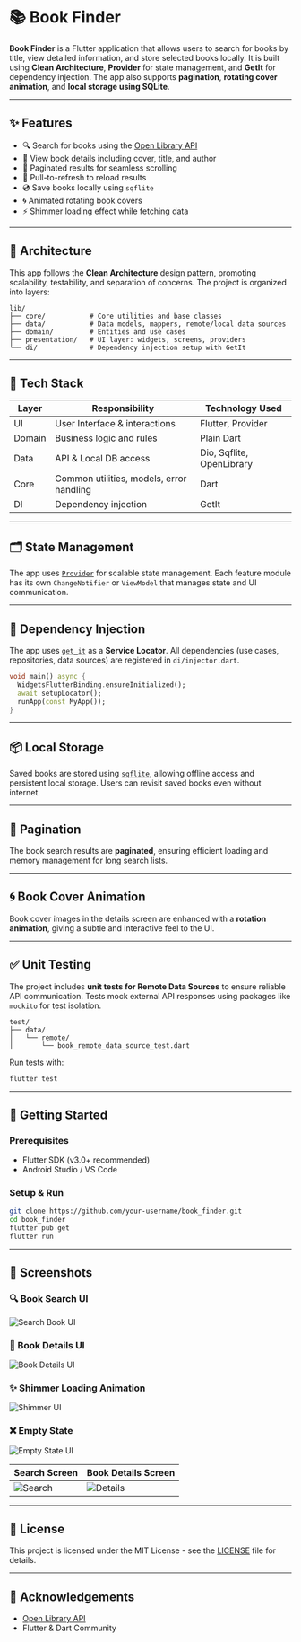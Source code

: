 
# 📚 Book Finder

**Book Finder** is a Flutter application that allows users to search for books by title, view detailed information, and store selected books locally. It is built using **Clean Architecture**, **Provider** for state management, and **GetIt** for dependency injection. The app also supports **pagination**, **rotating cover animation**, and **local storage using SQLite**.

---

## ✨ Features

- 🔍 Search for books using the [Open Library API](https://openlibrary.org/developers/api)
- 📖 View book details including cover, title, and author
- 📄 Paginated results for seamless scrolling
- 🔄 Pull-to-refresh to reload results
- 💿 Save books locally using `sqflite`
- 🌀 Animated rotating book covers
- ⚡ Shimmer loading effect while fetching data

---

## 🧱 Architecture

This app follows the **Clean Architecture** design pattern, promoting scalability, testability, and separation of concerns. The project is organized into layers:

```
lib/
├── core/           # Core utilities and base classes
├── data/           # Data models, mappers, remote/local data sources
├── domain/         # Entities and use cases
├── presentation/   # UI layer: widgets, screens, providers
└── di/             # Dependency injection setup with GetIt
```

---

## 🧩 Tech Stack

| Layer         | Responsibility                          | Technology Used          |
|--------------|-------------------------------------------|---------------------------|
| UI           | User Interface & interactions             | Flutter, Provider         |
| Domain       | Business logic and rules                  | Plain Dart                |
| Data         | API & Local DB access                     | Dio, Sqflite, OpenLibrary |
| Core         | Common utilities, models, error handling  | Dart                      |
| DI           | Dependency injection                      | GetIt                     |

---

## 🗂️ State Management

The app uses [`Provider`](https://pub.dev/packages/provider) for scalable state management. Each feature module has its own `ChangeNotifier` or `ViewModel` that manages state and UI communication.

---

## 🧪 Dependency Injection

The app uses [`get_it`](https://pub.dev/packages/get_it) as a **Service Locator**. All dependencies (use cases, repositories, data sources) are registered in `di/injector.dart`.

```dart
void main() async {
  WidgetsFlutterBinding.ensureInitialized();
  await setupLocator();
  runApp(const MyApp());
}
```

---

## 📦 Local Storage

Saved books are stored using [`sqflite`](https://pub.dev/packages/sqflite), allowing offline access and persistent local storage. Users can revisit saved books even without internet.

---

## 🔁 Pagination

The book search results are **paginated**, ensuring efficient loading and memory management for long search lists.

---

## 🌀 Book Cover Animation

Book cover images in the details screen are enhanced with a **rotation animation**, giving a subtle and interactive feel to the UI.

---

## ✅ Unit Testing

The project includes **unit tests for Remote Data Sources** to ensure reliable API communication. Tests mock external API responses using packages like `mockito` for test isolation.

```
test/
├── data/
│   └── remote/
│       └── book_remote_data_source_test.dart
```

Run tests with:

```bash
flutter test
```

---

## 🚀 Getting Started

### Prerequisites

- Flutter SDK (v3.0+ recommended)
- Android Studio / VS Code

### Setup & Run

```bash
git clone https://github.com/your-username/book_finder.git
cd book_finder
flutter pub get
flutter run
```

---

## 📸 Screenshots

### 🔍 Book Search UI
![Search Book UI](./search_book.jpeg)

### 📖 Book Details UI
![Book Details UI](./book_detail.jpeg)

### ✨ Shimmer Loading Animation
![Shimmer UI](./search_shimmer.jpeg)

### ❌ Empty State
![Empty State UI](./empty_state.png)


| Search Screen                            | Book Details Screen                        |
|------------------------------------------|--------------------------------------------|
| ![Search](screenshots/search_screen.png) | ![Details](screenshots/book_details.png)   |

---

## 📄 License

This project is licensed under the MIT License - see the [LICENSE](LICENSE) file for details.

---

## 🙌 Acknowledgements

- [Open Library API](https://openlibrary.org/developers/api)
- Flutter & Dart Community
